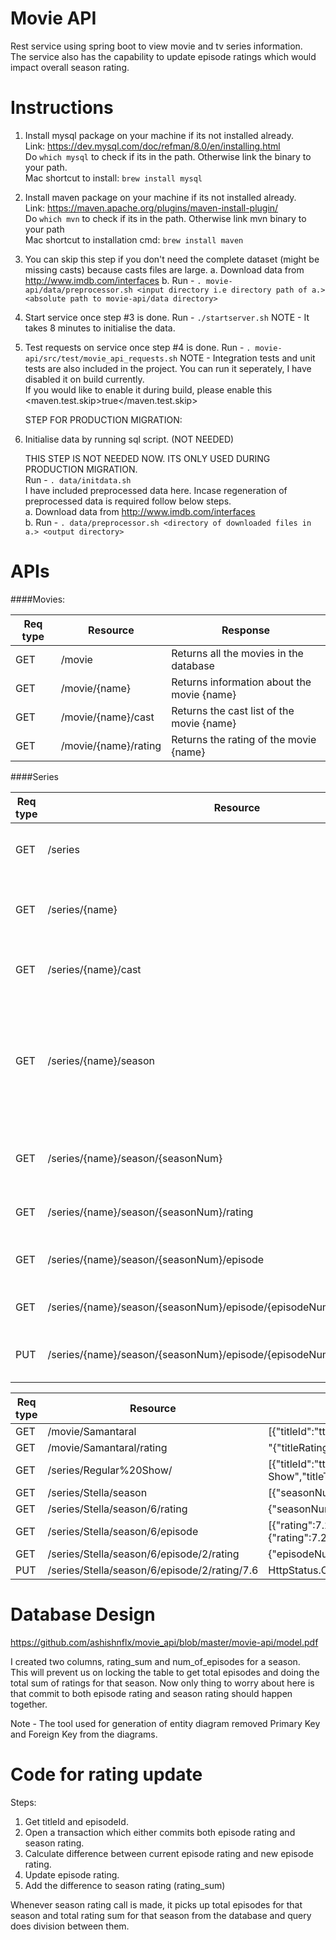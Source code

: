 # Movie API

Rest service using spring boot to view movie and tv series information.  
The service also has the capability to update episode ratings which would impact overall season rating.  

# Instructions

1. Install mysql package on your machine if its not installed already.  
   Link: https://dev.mysql.com/doc/refman/8.0/en/installing.html  
   Do `which mysql` to check if its in the path. Otherwise link the binary to your path.  
   Mac shortcut to install: `brew install mysql`
   
2. Install maven package on your machine if its not installed already.  
   Link: https://maven.apache.org/plugins/maven-install-plugin/  
   Do `which mvn` to check if its in the path. Otherwise link mvn binary to your path  
   Mac shortcut to installation cmd: `brew install maven`

3. You can skip this step if you don't need the complete dataset (might be missing casts) because casts files are large. 
   a. Download data from http://www.imdb.com/interfaces 
   b. Run - `. movie-api/data/preprocessor.sh <input directory i.e directory path of a.> <absolute path to movie-api/data directory>`

4. Start service once step #3 is done.
   Run - `./startserver.sh` 
   NOTE - It takes 8 minutes to initialise the data.
 
5. Test requests on service once step #4 is done.
   Run - `. movie-api/src/test/movie_api_requests.sh` 
   NOTE - Integration tests and unit tests are also included in the project. 
          You can run it seperately, I have disabled it on build currently.  
          If you would like to enable it during build, please enable this  
          <maven.test.skip>true</maven.test.skip>
   
   STEP FOR PRODUCTION MIGRATION:	
6. Initialise data by running sql script. (NOT NEEDED)  

   THIS STEP IS NOT NEEDED NOW. ITS ONLY USED DURING PRODUCTION MIGRATION.   
   Run - `. data/initdata.sh`  
   I have included preprocessed data here. Incase regeneration of preprocessed data is required follow below steps.  
   a. Download data from http://www.imdb.com/interfaces  
   b. Run - `. data/preprocessor.sh <directory of downloaded files in a.> <output directory>`  
    

# APIs

####Movies:

|Req type        |Resource               | Response           |
|----------------|-----------------------|--------------------|
|GET             |/movie                 |Returns all the movies in the database|
|GET             |/movie/{name}          |Returns information about the movie {name}|
|GET             |/movie/{name}/cast     |Returns the cast list of the movie {name}|
|GET             |/movie/{name}/rating   |Returns the rating of the movie {name}|


####Series

|Req type        |Resource               | Response           |
|----------------|-----------------------|--------------------|
|GET             |/series                |Returns all the tvseries in the database|
|GET             |/series/{name}         |Returns information about the tvseries {name}|
|GET             |/series/{name}/cast    |Returns the cast list of the tvseries {name}|
|GET             |/series/{name}/season  |Returns all available seasons of the series {name} (Note as the data is 2017 year only, it might have only 1 season.)|
|GET             |/series/{name}/season/{seasonNum}            |Returns all information of the season {seasonNum}|
|GET             |/series/{name}/season/{seasonNum}/rating     |Returns the rating of the season|
|GET             |/series/{name}/season/{seasonNum}/episode    |Returns all the episodes of the season|
|GET             |/series/{name}/season/{seasonNum}/episode/{episodeNum}/rating |Returns the rating of the episode|
|PUT             |/series/{name}/season/{seasonNum}/episode/{episodeNum}/rating/{newRating} | Updates rating of the episode to {newRating}|


|Req type        |Resource                                     | Response                                                             | 
|----------------|---------------------------------------------|----------------------------------------------------------------------| 
|GET             |/movie/Samantaral                            |[{"titleId":"tt7746986","titleName":"Samantaral","titleType":"movie"}]| 
|GET             |/movie/Samantaral/rating                     |"{\"titleRating\":\"7.6\",\"titleName\":\"Samantaral\"}"| 
|GET             |/series/Regular%20Show/                      |[{"titleId":"tt1710308","titleName":"Regular Show","titleType":"tvSeries"}]| 
|GET             |/series/Stella/season                        |[{"seasonNum":6,"seasonRating":7.62}]| 
|GET             |/series/Stella/season/6/rating               |{"seasonNum":6,"seasonRating":7.62}| 
|GET             |/series/Stella/season/6/episode              |[{"rating":7.2,"episodeNum":1},{"rating":7.6,"episodeNum":2},{"rating":7.2,"episodeNum":3}, 
|GET             |/series/Stella/season/6/episode/2/rating     |{"episodeNum":2,"rating":7.6}| 
|PUT             |/series/Stella/season/6/episode/2/rating/7.6 | HttpStatus.OK | 



# Database Design
   
  https://github.com/ashishnflx/movie_api/blob/master/movie-api/model.pdf
  
  I created two columns, rating_sum and num_of_episodes for a season.  
  This will prevent us on locking the table to get total episodes and doing the total sum of ratings for that season. 
  Now only thing to worry about here is that commit to both episode rating and season rating should happen together. 
  
  Note - The tool used for generation of entity diagram removed Primary Key and Foreign Key from the diagrams.  
  

# Code for rating update

  Steps:
  1. Get titleId and episodeId. 
  2. Open a transaction which either commits both episode rating and season rating. 
  3. Calculate difference between current episode rating and new episode rating. 
  4. Update episode rating. 
  5. Add the difference to season rating (rating_sum)  
  
  Whenever season rating call is made, it picks up total episodes for that season and total rating sum for that season from  the database and query does division between them.
  

